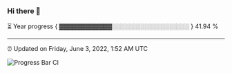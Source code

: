 ### Hi there 👋

⏳ Year progress { ▓▓▓▓▓▓▓▓▓▓▓▓░░░░░░░░░░░░░░░░░░ } 41.94 %

---

⏰ Updated on Friday, June 3, 2022, 1:52 AM UTC

![Progress Bar CI](https://github.com/arthurbuhl/arthurbuhl/workflows/Progress%20Bar%20CI/badge.svg)
